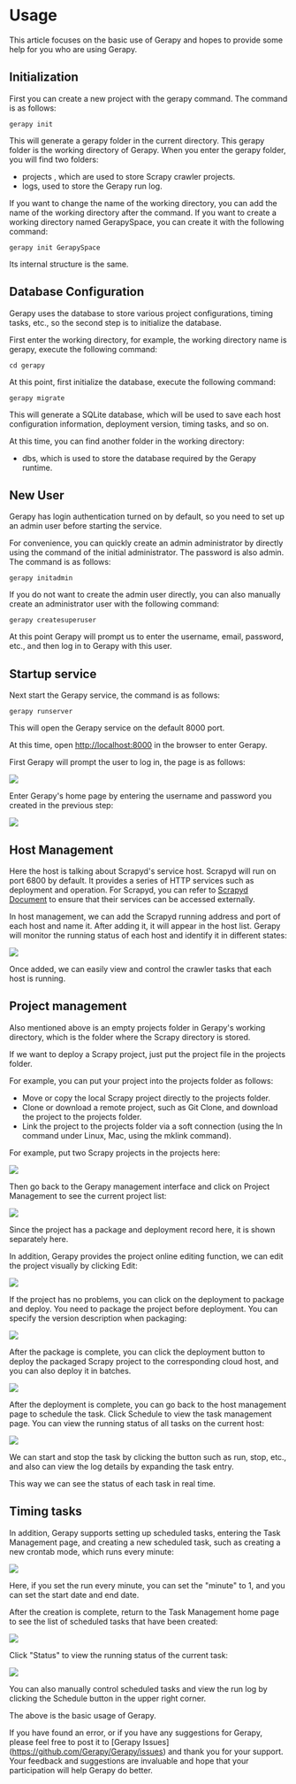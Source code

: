 # Usage

This article focuses on the basic use of Gerapy and hopes to provide some help for you who are using Gerapy.

## Initialization

First you can create a new project with the gerapy command. The command is as follows:

```
gerapy init
```

This will generate a gerapy folder in the current directory. This gerapy folder is the working directory of Gerapy. When you enter the gerapy folder, you will find two folders:

* projects , which are used to store Scrapy crawler projects.
* logs, used to store the Gerapy run log.

If you want to change the name of the working directory, you can add the name of the working directory after the command. If you want to create a working directory named GerapySpace, you can create it with the following command:

```
gerapy init GerapySpace
```

Its internal structure is the same.

## Database Configuration

Gerapy uses the database to store various project configurations, timing tasks, etc., so the second step is to initialize the database.

First enter the working directory, for example, the working directory name is gerapy, execute the following command:

```
cd gerapy
```

At this point, first initialize the database, execute the following command:

```
gerapy migrate
```

This will generate a SQLite database, which will be used to save each host configuration information, deployment version, timing tasks, and so on.

At this time, you can find another folder in the working directory:

* dbs, which is used to store the database required by the Gerapy runtime.

## New User

Gerapy has login authentication turned on by default, so you need to set up an admin user before starting the service.

For convenience, you can quickly create an admin administrator by directly using the command of the initial administrator. The password is also admin. The command is as follows:

```
gerapy initadmin
```

If you do not want to create the admin user directly, you can also manually create an administrator user with the following command:

```
gerapy createsuperuser
```

At this point Gerapy will prompt us to enter the username, email, password, etc., and then log in to Gerapy with this user.

## Startup service

Next start the Gerapy service, the command is as follows:

```
gerapy runserver
```

This will open the Gerapy service on the default 8000 port.

At this time, open [http://localhost:8000](http://localhost:8000) in the browser to enter Gerapy.

First Gerapy will prompt the user to log in, the page is as follows:

![](https://qiniu.cuiqingcai.com/2019-11-23-040248.png)

Enter Gerapy's home page by entering the username and password you created in the previous step:

![](https://qiniu.cuiqingcai.com/2019-11-23-065223.png)

## Host Management

Here the host is talking about Scrapyd's service host. Scrapyd will run on port 6800 by default. It provides a series of HTTP services such as deployment and operation. For Scrapyd, you can refer to [Scrapyd Document](https://scrapyd.readthedocs.io/ ) to ensure that their services can be accessed externally.

In host management, we can add the Scrapyd running address and port of each host and name it. After adding it, it will appear in the host list. Gerapy will monitor the running status of each host and identify it in different states:

![](https://qiniu.cuiqingcai.com/2019-11-23-070132.png)

Once added, we can easily view and control the crawler tasks that each host is running.

## Project management

Also mentioned above is an empty projects folder in Gerapy's working directory, which is the folder where the Scrapy directory is stored.

If we want to deploy a Scrapy project, just put the project file in the projects folder.

For example, you can put your project into the projects folder as follows:

* Move or copy the local Scrapy project directly to the projects folder.
* Clone or download a remote project, such as Git Clone, and download the project to the projects folder.
* Link the project to the projects folder via a soft connection (using the ln command under Linux, Mac, using the mklink command).

For example, put two Scrapy projects in the projects here:

![](https://qiniu.cuiqingcai.com/2019-11-23-043941.png)

Then go back to the Gerapy management interface and click on Project Management to see the current project list:

![](https://qiniu.cuiqingcai.com/2019-11-23-070213.png)

Since the project has a package and deployment record here, it is shown separately here.

In addition, Gerapy provides the project online editing function, we can edit the project visually by clicking Edit:

![](https://qiniu.cuiqingcai.com/2019-11-23-070248.png)

If the project has no problems, you can click on the deployment to package and deploy. You need to package the project before deployment. You can specify the version description when packaging:

![](https://qiniu.cuiqingcai.com/2019-11-23-070321.png)

After the package is complete, you can click the deployment button to deploy the packaged Scrapy project to the corresponding cloud host, and you can also deploy it in batches.

![](https://qiniu.cuiqingcai.com/2019-11-23-070339.png)

After the deployment is complete, you can go back to the host management page to schedule the task. Click Schedule to view the task management page. You can view the running status of all tasks on the current host:

![](https://qiniu.cuiqingcai.com/2019-11-23-070453.png)

We can start and stop the task by clicking the button such as run, stop, etc., and also can view the log details by expanding the task entry.

This way we can see the status of each task in real time.

## Timing tasks

In addition, Gerapy supports setting up scheduled tasks, entering the Task Management page, and creating a new scheduled task, such as creating a new crontab mode, which runs every minute:

![](https://qiniu.cuiqingcai.com/2019-11-23-144227.png)

Here, if you set the run every minute, you can set the "minute" to 1, and you can set the start date and end date.

After the creation is complete, return to the Task Management home page to see the list of scheduled tasks that have been created:

![](https://qiniu.cuiqingcai.com/2019-11-23-070627.png)

Click "Status" to view the running status of the current task:

![](https://qiniu.cuiqingcai.com/2019-11-23-070716.png)

You can also manually control scheduled tasks and view the run log by clicking the Schedule button in the upper right corner.

The above is the basic usage of Gerapy.

If you have found an error, or if you have any suggestions for Gerapy, please feel free to post it to [Gerapy Issues] (https://github.com/Gerapy/Gerapy/issues) and thank you for your support. Your feedback and suggestions are invaluable and hope that your participation will help Gerapy do better.